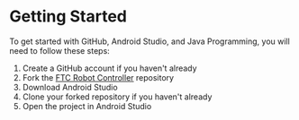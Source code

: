# Getting Started

To get started with GitHub, Android Studio, and Java Programming, you will need to follow these steps:

1. Create a GitHub account if you haven't already
2. Fork the [FTC Robot Controller](https://github.com/FIRST-Tech-Challenge/FtcRobotController) repository
3. Download Android Studio
4. Clone your forked repository if you haven't already
5. Open the project in Android Studio

